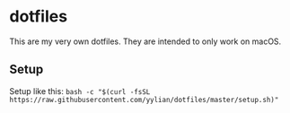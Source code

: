 # dotfiles

This are my very own dotfiles. They are intended to only work on macOS.

## Setup

Setup like this:
```bash -c "$(curl -fsSL https://raw.githubusercontent.com/yylian/dotfiles/master/setup.sh)"```
